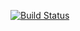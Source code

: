 [![Build Status](https://travis-ci.org/Ryan-Gross1993/ParaTransitAPI.svg?branch=master)](https://travis-ci.org/Ryan-Gross1993/ParaTransitAPI)
